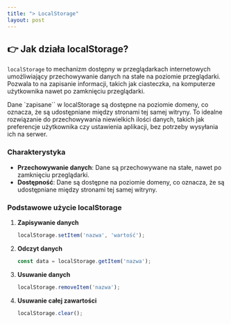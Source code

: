 ```yaml
---
title: "> LocalStorage"
layout: post
---
```



## 👉 Jak działa localStorage?

`localStorage` to mechanizm dostępny w przeglądarkach internetowych umożliwiający przechowywanie danych na stałe na poziomie przeglądarki. Pozwala to na zapisanie informacji, takich jak ciasteczka, na komputerze użytkownika nawet po zamknięciu przeglądarki. 

Dane `zapisane`` w localStorage są dostępne na poziomie domeny, co oznacza, że są udostępniane między stronami tej samej witryny. To idealne rozwiązanie do przechowywania niewielkich ilości danych, takich jak preferencje użytkownika czy ustawienia aplikacji, bez potrzeby wysyłania ich na serwer.

### Charakterystyka

- **Przechowywanie danych**: Dane są przechowywane na stałe, nawet po zamknięciu przeglądarki.
- **Dostępność**: Dane są dostępne na poziomie domeny, co oznacza, że są udostępniane między stronami tej samej witryny.

### Podstawowe użycie localStorage

1. **Zapisywanie danych**
    ```javascript
    localStorage.setItem('nazwa', 'wartość');
    ```

2. **Odczyt danych**
    ```javascript
    const data = localStorage.getItem('nazwa');
    ```

3. **Usuwanie danych**
    ```javascript
    localStorage.removeItem('nazwa');
    ```

4. **Usuwanie całej zawartości**
    ```javascript
    localStorage.clear();
    ```
